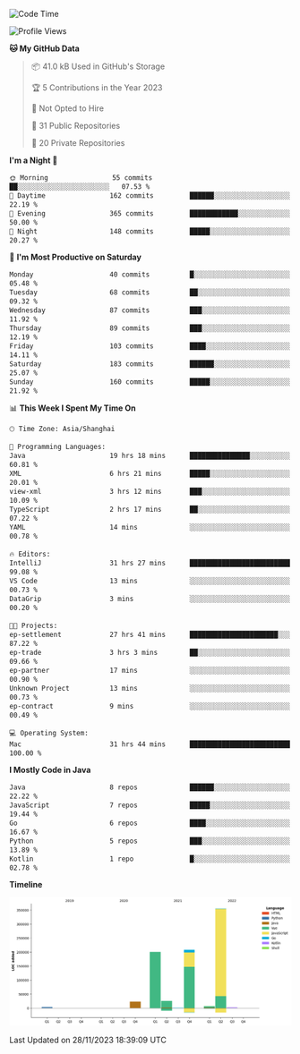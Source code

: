 <!--START_SECTION:waka-->
![Code Time](http://img.shields.io/badge/Code%20Time-2%2C160%20hrs%2046%20mins-blue)

![Profile Views](http://img.shields.io/badge/Profile%20Views-0-blue)

**🐱 My GitHub Data** 

> 📦 41.0 kB Used in GitHub's Storage 
 > 
> 🏆 5 Contributions in the Year 2023
 > 
> 🚫 Not Opted to Hire
 > 
> 📜 31 Public Repositories 
 > 
> 🔑 20 Private Repositories 
 > 
**I'm a Night 🦉** 

```text
🌞 Morning                55 commits          ██░░░░░░░░░░░░░░░░░░░░░░░   07.53 % 
🌆 Daytime                162 commits         ██████░░░░░░░░░░░░░░░░░░░   22.19 % 
🌃 Evening                365 commits         ████████████░░░░░░░░░░░░░   50.00 % 
🌙 Night                  148 commits         █████░░░░░░░░░░░░░░░░░░░░   20.27 % 
```
📅 **I'm Most Productive on Saturday** 

```text
Monday                   40 commits          █░░░░░░░░░░░░░░░░░░░░░░░░   05.48 % 
Tuesday                  68 commits          ██░░░░░░░░░░░░░░░░░░░░░░░   09.32 % 
Wednesday                87 commits          ███░░░░░░░░░░░░░░░░░░░░░░   11.92 % 
Thursday                 89 commits          ███░░░░░░░░░░░░░░░░░░░░░░   12.19 % 
Friday                   103 commits         ████░░░░░░░░░░░░░░░░░░░░░   14.11 % 
Saturday                 183 commits         ██████░░░░░░░░░░░░░░░░░░░   25.07 % 
Sunday                   160 commits         █████░░░░░░░░░░░░░░░░░░░░   21.92 % 
```


📊 **This Week I Spent My Time On** 

```text
🕑︎ Time Zone: Asia/Shanghai

💬 Programming Languages: 
Java                     19 hrs 18 mins      ███████████████░░░░░░░░░░   60.81 % 
XML                      6 hrs 21 mins       █████░░░░░░░░░░░░░░░░░░░░   20.01 % 
view-xml                 3 hrs 12 mins       ███░░░░░░░░░░░░░░░░░░░░░░   10.09 % 
TypeScript               2 hrs 17 mins       ██░░░░░░░░░░░░░░░░░░░░░░░   07.22 % 
YAML                     14 mins             ░░░░░░░░░░░░░░░░░░░░░░░░░   00.78 % 

🔥 Editors: 
IntelliJ                 31 hrs 27 mins      █████████████████████████   99.08 % 
VS Code                  13 mins             ░░░░░░░░░░░░░░░░░░░░░░░░░   00.73 % 
DataGrip                 3 mins              ░░░░░░░░░░░░░░░░░░░░░░░░░   00.20 % 

🐱‍💻 Projects: 
ep-settlement            27 hrs 41 mins      ██████████████████████░░░   87.22 % 
ep-trade                 3 hrs 3 mins        ██░░░░░░░░░░░░░░░░░░░░░░░   09.66 % 
ep-partner               17 mins             ░░░░░░░░░░░░░░░░░░░░░░░░░   00.90 % 
Unknown Project          13 mins             ░░░░░░░░░░░░░░░░░░░░░░░░░   00.73 % 
ep-contract              9 mins              ░░░░░░░░░░░░░░░░░░░░░░░░░   00.49 % 

💻 Operating System: 
Mac                      31 hrs 44 mins      █████████████████████████   100.00 % 
```

**I Mostly Code in Java** 

```text
Java                     8 repos             ██████░░░░░░░░░░░░░░░░░░░   22.22 % 
JavaScript               7 repos             █████░░░░░░░░░░░░░░░░░░░░   19.44 % 
Go                       6 repos             ████░░░░░░░░░░░░░░░░░░░░░   16.67 % 
Python                   5 repos             ███░░░░░░░░░░░░░░░░░░░░░░   13.89 % 
Kotlin                   1 repo              █░░░░░░░░░░░░░░░░░░░░░░░░   02.78 % 
```



**Timeline**

![Lines of Code chart](https://raw.githubusercontent.com/youtiaoguagua/youtiaoguagua/master/assets/bar_graph.png)


 Last Updated on 28/11/2023 18:39:09 UTC
<!--END_SECTION:waka-->